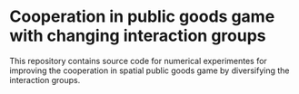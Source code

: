 # Cooperation in public goods game with changing interaction groups

This repository contains source code for numerical experimentes for improving the cooperation in spatial public goods game by diversifying the interaction groups.
